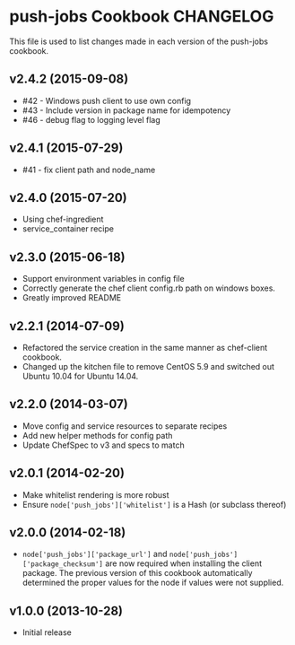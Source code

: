 push-jobs Cookbook CHANGELOG
============================
This file is used to list changes made in each version of the push-jobs cookbook.

v2.4.2 (2015-09-08)
-------------------
- #42 - Windows push client to use own config
- #43 - Include version in package name for idempotency
- #46 - debug flag to logging level flag

v2.4.1 (2015-07-29)
-------------------
- #41 - fix client path and node_name

v2.4.0 (2015-07-20)
-------------------
- Using chef-ingredient
- service_container recipe

v2.3.0 (2015-06-18)
-------------------
- Support environment variables in config file
- Correctly generate the chef client config.rb path on windows boxes.
- Greatly improved README

v2.2.1 (2014-07-09)
-------------------
- Refactored the service creation in the same manner as chef-client cookbook.
- Changed up the kitchen file to remove CentOS 5.9 and switched out Ubuntu 10.04 for Ubuntu 14.04.

v2.2.0 (2014-03-07)
-------------------
- Move config and service resources to separate recipes
- Add new helper methods for config path
- Update ChefSpec to v3 and specs to match

v2.0.1 (2014-02-20)
-------------------
- Make whitelist rendering is more robust
- Ensure `node['push_jobs']['whitelist']` is a Hash (or subclass
  thereof)

v2.0.0 (2014-02-18)
-------------------
- `node['push_jobs']['package_url']` and
  `node['push_jobs']['package_checksum']` are now required when
  installing the client package.  The previous version of this
  cookbook automatically determined the proper values for the node if
  values were not supplied.

v1.0.0 (2013-10-28)
-------------------
- Initial release
